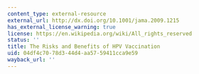 ```yaml
---
content_type: external-resource
external_url: http://dx.doi.org/10.1001/jama.2009.1215
has_external_license_warning: true
license: https://en.wikipedia.org/wiki/All_rights_reserved
status: ''
title: The Risks and Benefits of HPV Vaccination
uid: 04df4c70-78d3-44d4-aa57-59411cca9e59
wayback_url: ''
---
```

